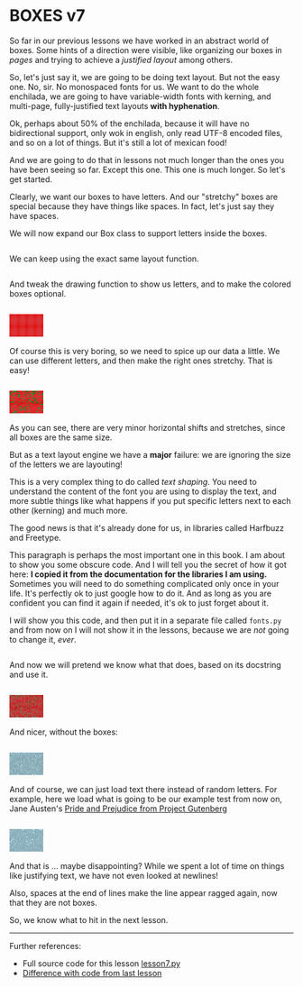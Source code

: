 # BOXES v7

So far in our previous lessons we have worked in an abstract world of boxes.
Some hints of a direction were visible, like organizing our boxes in *pages* and trying to achieve a *justified layout* among others.

So, let's just say it, we are going to be doing text layout. But not the easy one. No, sir. No monospaced fonts for us. We want to do the whole enchilada, we are going to have variable-width fonts with kerning, and multi-page, fully-justified text layouts **with hyphenation**.

Ok, perhaps about 50% of the enchilada, because it will have no bidirectional support, only wok in english, only read UTF-8 encoded files, and so on a lot of things. But it's still a lot of mexican food!

And we are going to do that in lessons not much longer than the ones you have been seeing so far. Except this one. This one is much longer. So let's get started.

Clearly, we want our boxes to have letters. And our "stretchy" boxes are special because they have things like spaces. In fact, let's just say they have spaces.

We will now expand our Box class to support letters inside the boxes.

```python-include:code/lesson7.py:1:23
```

We can keep using the exact same layout function.

```python-include:code/lesson7.py:24:87
```

And tweak the drawing function to show us letters, and to make the colored boxes optional.

```python-include:code/lesson7.py:90:130
```

![lesson7.svg](lesson7.svg)

Of course this is very boring, so we need to spice up our data a little.
We can use different letters, and then make the right ones stretchy. That is easy!

```python-include:code/lesson7.py:133:142
```

![lesson7_different_letters.svg](lesson7_different_letters.svg)

As you can see, there are very minor horizontal shifts and stretches, since all boxes are the same size.

But as a text layout engine we have a **major** failure: we are ignoring the size of the letters we are layouting!

This is a very complex thing to do called *text shaping*. You need to understand the content of the font you are using to display the text, and more subtle things like what happens if you put specific letters next to each other (kerning) and much more.

The good news is that it's already done for us, in libraries called Harfbuzz and Freetype.

This paragraph is perhaps the most important one in this book. I am about to show you some obscure code. And I will tell you the secret of how it got here:
**I copied it from the documentation for the libraries I am using.** Sometimes you will need to do something complicated only once in your life. It's perfectly ok to just google how to do it. And as long as you are confident you can find it again if needed, it's ok to just forget about it.

I will show you this code, and then put it in a separate file called `fonts.py` and from now on I will not show it in the lessons, because we are *not* going to change it, *ever*.


```python-include:code/fonts.py
```

And now we will pretend we know what that does, based on its docstring and use it.

```python-include:code/lesson7.py:145:151
```

![lesson7_adjusted_letters.svg](lesson7_adjusted_letters.svg)

And nicer, without the boxes:

```python-include:code/lesson7.py:154:161
```

![lesson7_adjusted_letters_no_boxes.svg](lesson7_adjusted_letters_no_boxes.svg)

And of course, we can just load text there instead of random letters. For example, here we load what is going to be our example test from now on, 
Jane Austen's [Pride and Prejudice from Project Gutenberg](http://www.gutenberg.org/ebooks/1342)

```python-include:code/lesson7.py:164:175
```

![lesson7_pride_and_prejudice.svg](lesson7_pride_and_prejudice.svg)

And that is ... maybe disappointing? While we spent a lot of time on things like justifying text, we have not even looked at newlines!

Also, spaces at the end of lines make the line appear ragged again, now that they are not boxes.

So, we know what to hit in the next lesson.

----------

Further references:

* Full source code for this lesson [lesson7.py](lesson7.py.run.html)
* [Difference with code from last lesson](part1/code/diffs/lesson6_lesson7.html)
